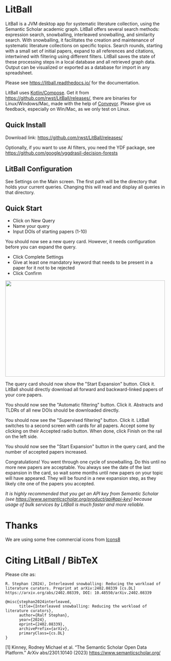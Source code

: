 # LitBall
LitBall is a JVM desktop app for systematic literature collection, using the Semantic Scholar academic graph.
LitBall offers several search methods: expression search, snowballing, interleaved snowballing, and similarity search. 
With snowballing, it facilitates the creation and maintenance of systematic literature collections on specific topics. Search rounds, starting with a small set of initial papers, expand to all references and citations, intertwined with filtering using different filters. LitBall saves the state of these processing steps in a local database and all retrieved graph data. Output can be visualized or exported as a database for import in any spreadsheet.

Please see https://litball.readthedocs.io/ for the documentation.

LitBall uses [Kotlin/Compose](https://www.jetbrains.com/lp/compose-mpp/). Get it from https://github.com/rwst/LitBall/releases/, there are binaries for Linux/Windows/Mac, made with the help of [Conveyor](https://conveyor.hydraulic.dev/latest/). Please give us feedback, especially on Win/Mac, as we only test on Linux.

## Quick Install
Download link: https://github.com/rwst/LitBall/releases/ 

Optionally, if you want to use AI filters, you need the YDF package, see https://github.com/google/yggdrasil-decision-forests

## LitBall Configuration
See Settings on the Main screen. The first path will be the directory that holds your current queries. Changing this will read and display all queries in that directory.

## Quick Start
- Click on New Query
- Name your query
- Input DOIs of starting papers (1-10)

You should now see a new query card. However, it needs configuration before you can expand the query.
- Click Complete Settings
- Give at least one mandatory keyword that needs to be present in a paper for it not to be rejected
- Click Confirm

<img src="https://github.com/rwst/LitBall/assets/1146709/6e7daea2-d7f2-4bb9-b465-c142874b0603" width="500" height="300">

The query card should now show the "Start Expansion" button. Click it. LitBall should directly download all forward and backward-linked papers of your core papers.

You should now see the "Automatic filtering" button. Click it. Abstracts and TLDRs of all new DOIs should be downloaded directly.

You should now see the "Supervised filtering" button. Click it. LitBall switches to a second screen with cards for all papers. Accept some by clicking on their Accepted radio button. When done, click Finish on the rail on the left side.

You should now see the "Start Expansion" button in the query card, and the number of accepted papers increased.

Congratulations! You went through one cycle of snowballing. Do this until no more new papers are acceptable. You always see the date of the last expansion in the card, so wait some months until new papers on your topic will have appeared. They will be found in a new expansion step, as they likely cite one of the papers you accepted.

*It is highly recommended that you get an API key from Semantic Scholar (see https://www.semanticscholar.org/product/api#api-key) because usage of bulk services by LitBall is much faster and more reliable.*

# Thanks

We are using some free commercial icons from [Icons8](https://icons8.com)

# Citing LitBall / BibTeX

Please cite as:

```
R. Stephan (2024), Interleaved snowballing: Reducing the workload of literature curators. Preprint at arXiv:2402.08339 [cs.DL]
https://arxiv.org/abs/2402.08339, DOI: 10.48550/arXiv.2402.08339

@misc{stephan2024interleaved,
      title={Interleaved snowballing: Reducing the workload of literature curators}, 
      author={Ralf Stephan},
      year={2024},
      eprint={2402.08339},
      archivePrefix={arXiv},
      primaryClass={cs.DL}
}
```

[1] Kinney, Rodney Michael et al. “The Semantic Scholar Open Data Platform.” ArXiv abs/2301.10140 (2023) https://www.semanticscholar.org/
